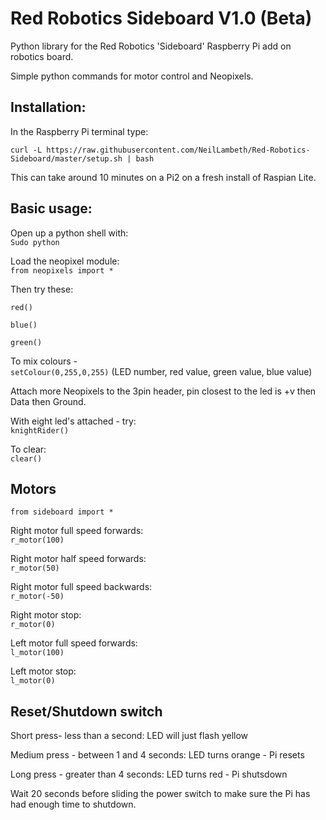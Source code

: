 # Red Robotics Sideboard V1.0 (Beta)

Python library for the Red Robotics 'Sideboard' Raspberry Pi add on robotics board.

Simple python commands for motor control and Neopixels. 




## Installation:

In the Raspberry Pi terminal type:

`curl -L https://raw.githubusercontent.com/NeilLambeth/Red-Robotics-Sideboard/master/setup.sh | bash`

This can take around 10 minutes on a Pi2 on a fresh install of Raspian Lite.  




## Basic usage:

Open up a python shell with:  
`Sudo python`

Load the neopixel module:  
`from neopixels import *`

Then try these:

`red()`

`blue()`

`green()`  

To mix colours -  
`setColour(0,255,0,255)`  (LED number, red value, green value, blue value)


Attach more Neopixels to the 3pin header, pin closest to the led is +v then Data then Ground. 

With eight led's attached - try:  
`knightRider()`

To clear:  
`clear()`  

  

## Motors

`from sideboard import *`

Right motor full speed forwards:  
`r_motor(100)` 

Right motor half speed forwards:  
`r_motor(50)`

Right motor full speed backwards:  
`r_motor(-50)`

Right motor stop:  
`r_motor(0)`

Left motor full speed forwards:  
`l_motor(100)`

Left motor stop:  
`l_motor(0)`

  

## Reset/Shutdown switch

Short press- less than a second: LED will just flash yellow

Medium press - between 1 and 4 seconds: LED turns orange - Pi resets

Long press - greater than 4 seconds: LED turns red - Pi shutsdown


Wait 20 seconds before sliding the power switch to make sure the Pi has had enough time to shutdown.

